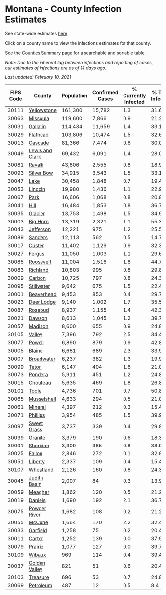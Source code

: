 # Montana - County Infection Estimates

See state-wide estimates [here](/infections/us-mt).

Click on a county name to view the infections estimates for that county.

See the [Counties Summary](/infections/summary-counties) page for a searchable and sortable table.

*Note: Due to the inherent lag between infections and reporting of cases, our estimates of infections are as of 14 days ago.*

*Last updated: February 10, 2021*

|   FIPS Code |                             County |   Population |   Confirmed Cases |   % Currently Infected |   % Total Infected |
|-------------|------------------------------------|--------------|-------------------|------------------------|--------------------|
|       30111 |         [Yellowstone](yellowstone) |      161,300 |            15,782 |                    1.3 |               31.6 |
|       30063 |               [Missoula](missoula) |      119,600 |             7,866 |                    0.9 |               21.2 |
|       30031 |               [Gallatin](gallatin) |      114,434 |            11,659 |                    1.4 |               33.1 |
|       30029 |               [Flathead](flathead) |      103,806 |            10,474 |                    1.5 |               32.6 |
|       30013 |                 [Cascade](cascade) |       81,366 |             7,474 |                    0.6 |               30.0 |
|       30049 | [Lewis and Clark](lewis-and-clark) |       69,432 |             6,091 |                    1.4 |               28.0 |
|       30081 |                 [Ravalli](ravalli) |       43,806 |             2,555 |                    0.8 |               18.9 |
|       30093 |           [Silver Bow](silver-bow) |       34,915 |             3,543 |                    1.5 |               33.1 |
|       30047 |                       [Lake](lake) |       30,458 |             1,848 |                    0.7 |               19.4 |
|       30053 |                 [Lincoln](lincoln) |       19,980 |             1,436 |                    1.1 |               22.9 |
|       30067 |                       [Park](park) |       16,606 |             1,068 |                    0.8 |               20.8 |
|       30041 |                       [Hill](hill) |       16,484 |             1,853 |                    0.8 |               36.7 |
|       30035 |                 [Glacier](glacier) |       13,753 |             1,498 |                    1.5 |               34.9 |
|       30003 |               [Big Horn](big-horn) |       13,319 |             2,321 |                    1.1 |               55.3 |
|       30043 |             [Jefferson](jefferson) |       12,221 |               975 |                    1.2 |               25.5 |
|       30089 |                 [Sanders](sanders) |       12,113 |               562 |                    0.5 |               14.7 |
|       30017 |                   [Custer](custer) |       11,402 |             1,129 |                    0.9 |               32.3 |
|       30027 |                   [Fergus](fergus) |       11,050 |             1,003 |                    1.1 |               29.6 |
|       30085 |             [Roosevelt](roosevelt) |       11,004 |             1,516 |                    1.8 |               44.7 |
|       30083 |               [Richland](richland) |       10,803 |               995 |                    0.8 |               29.8 |
|       30009 |                   [Carbon](carbon) |       10,725 |               797 |                    0.8 |               24.3 |
|       30095 |           [Stillwater](stillwater) |        9,642 |               675 |                    1.5 |               22.4 |
|       30001 |           [Beaverhead](beaverhead) |        9,453 |               853 |                    0.4 |               29.7 |
|       30023 |           [Deer Lodge](deer-lodge) |        9,140 |             1,002 |                    1.7 |               35.5 |
|       30087 |                 [Rosebud](rosebud) |        8,937 |             1,155 |                    1.4 |               42.3 |
|       30021 |                   [Dawson](dawson) |        8,613 |             1,045 |                    1.2 |               39.7 |
|       30057 |                 [Madison](madison) |        8,600 |               655 |                    0.9 |               24.8 |
|       30105 |                   [Valley](valley) |        7,396 |               792 |                    2.5 |               34.4 |
|       30077 |                   [Powell](powell) |        6,890 |               879 |                    0.9 |               42.8 |
|       30005 |                   [Blaine](blaine) |        6,681 |               689 |                    2.3 |               33.9 |
|       30007 |           [Broadwater](broadwater) |        6,237 |               382 |                    1.3 |               19.9 |
|       30099 |                     [Teton](teton) |        6,147 |               404 |                    1.6 |               21.0 |
|       30073 |                 [Pondera](pondera) |        5,911 |               451 |                    1.2 |               24.8 |
|       30015 |               [Chouteau](chouteau) |        5,635 |               469 |                    1.8 |               26.8 |
|       30101 |                     [Toole](toole) |        4,736 |               701 |                    0.7 |               50.8 |
|       30065 |         [Musselshell](musselshell) |        4,633 |               294 |                    0.5 |               21.0 |
|       30061 |                 [Mineral](mineral) |        4,397 |               212 |                    0.3 |               15.4 |
|       30071 |               [Phillips](phillips) |        3,954 |               485 |                    1.5 |               39.9 |
|       30097 |         [Sweet Grass](sweet-grass) |        3,737 |               339 |                    0.4 |               29.8 |
|       30039 |                 [Granite](granite) |        3,379 |               190 |                    0.6 |               18.3 |
|       30091 |               [Sheridan](sheridan) |        3,309 |               385 |                    0.8 |               38.9 |
|       30025 |                   [Fallon](fallon) |        2,846 |               272 |                    0.1 |               32.9 |
|       30051 |                 [Liberty](liberty) |        2,337 |               109 |                    0.4 |               15.4 |
|       30107 |             [Wheatland](wheatland) |        2,126 |               160 |                    0.8 |               24.3 |
|       30045 |       [Judith Basin](judith-basin) |        2,007 |                84 |                    0.3 |               13.9 |
|       30059 |                 [Meagher](meagher) |        1,862 |               120 |                    0.5 |               21.2 |
|       30019 |                 [Daniels](daniels) |        1,690 |               192 |                    2.1 |               36.7 |
|       30075 |       [Powder River](powder-river) |        1,682 |               108 |                    0.2 |               21.2 |
|       30055 |                   [McCone](mccone) |        1,664 |               170 |                    2.2 |               32.4 |
|       30033 |               [Garfield](garfield) |        1,258 |                75 |                    0.2 |               20.4 |
|       30011 |                   [Carter](carter) |        1,252 |               139 |                    0.0 |               37.9 |
|       30079 |                 [Prairie](prairie) |        1,077 |               127 |                    0.0 |               39.7 |
|       30109 |                   [Wibaux](wibaux) |          969 |               114 |                    0.4 |               39.4 |
|       30037 |     [Golden Valley](golden-valley) |          821 |                51 |                    0.6 |               20.4 |
|       30103 |               [Treasure](treasure) |          696 |                53 |                    0.7 |               24.8 |
|       30069 |             [Petroleum](petroleum) |          487 |                12 |                    0.5 |                8.4 |
